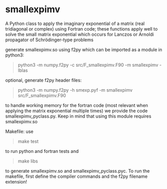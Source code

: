 # smallexpimv
A Python class to apply the imaginary exponential of a matrix (real tridiagonal or complex) using Fortran code; these functions apply well to solve the small matrix exponential which occurs for Lanczos or Arnoldi propagator of Schrödinger-type problems 

generate smallexpimv.so using f2py which can be imported as a module in python3:
> python3 -m numpy.f2py -c src/F_smallexpimv.F90 -m smallexpimv -lblas

optional, generate f2py header files:
> python3 -m numpy.f2py -h smexp.pyf -m smallexpimv src/F_smallexpimv.F90

to handle working memory for the fortran code (most relevant when applying the matrix exponential multiple times)
we provide the code smallexpimv_pyclass.py. Keep in mind that using this module requires smallexpimv.so

Makefile: use
> make test

to run python and fortran tests and
> make libs

to generate smallexpimv.so and smallexpimv_pyclass.pyc.
To run the makefile, first define the compiler commands and the f2py filename extension!
